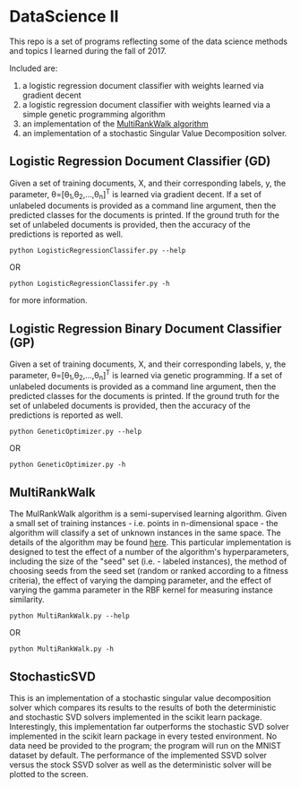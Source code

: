 # DataScience **II**

This repo is a set of programs reflecting some of the data science methods and topics I learned during the fall of 2017.

Included are:
1. a logistic regression document classifier with weights learned via gradient decent
2. a logistic regression document classifier with weights learned via a simple genetic programming algorithm
3. an implementation of the [MultiRankWalk algorithm](https://lti.cs.cmu.edu/sites/default/files/research/reports/2009/cmulti09017.pdf)
4. an implementation of a stochastic Singular Value Decomposition solver.

## Logistic Regression Document Classifier (GD)

Given a set of training documents, X, and their corresponding labels, y, the parameter, &theta;=[&theta;<sub>1</sub>,&theta;<sub>2</sub>,...,&theta;<sub>n</sub>]<sup>T</sup> is learned via gradient decent. If a set of unlabeled documents is provided as a command line argument, then the predicted classes for the documents is printed. If the ground truth for the set of unlabeled documents is provided, then the accuracy of the predictions is reported as well.

`python LogisticRegressionClassifer.py --help`

OR

`python LogisticRegressionClassifer.py -h`

for more information.  
## Logistic Regression Binary Document Classifier (GP)

Given a set of training documents, X, and their corresponding labels, y, the parameter, &theta;=[&theta;<sub>1</sub>,&theta;<sub>2</sub>,...,&theta;<sub>n</sub>]<sup>T</sup> is learned via genetic programming. If a set of unlabeled documents is provided as a command line argument, then the predicted classes for the documents is printed. If the ground truth for the set of unlabeled documents is provided, then the accuracy of the predictions is reported as well.

`python GeneticOptimizer.py --help`

OR

`python GeneticOptimizer.py -h`
## MultiRankWalk
The MulRankWalk algorithm is a semi-supervised learning algorithm. Given a small set of training instances - i.e. points in n-dimensional space - the algorithm will classify a set of unknown instances in the same space. The details of the algorithm may be found [here](https://lti.cs.cmu.edu/sites/default/files/research/reports/2009/cmulti09017.pdf). This particular implementation is designed to test the effect of a number of the algorithm's hyperparameters, including the size of the "seed" set (i.e. - labeled instances), the method of choosing seeds from the seed set (random or ranked according to a fitness criteria), the effect of varying the damping parameter, and the effect of varying the gamma parameter in the RBF kernel for measuring instance similarity.

`python MultiRankWalk.py --help`

OR

`python MultiRankWalk.py -h`
## StochasticSVD

This is an implementation of a stochastic singular value decomposition solver which compares its results to the results of both the deterministic and stochastic SVD solvers implemented in the scikit learn package. Interestingly, this implementation far outperforms the stochastic SVD solver implemented in the scikit learn package in every tested environment. No data need be provided to the program; the program will run on the MNIST dataset by default. The performance of the implemented SSVD solver versus the stock SSVD solver as well as the deterministic solver will be plotted to the screen. 
